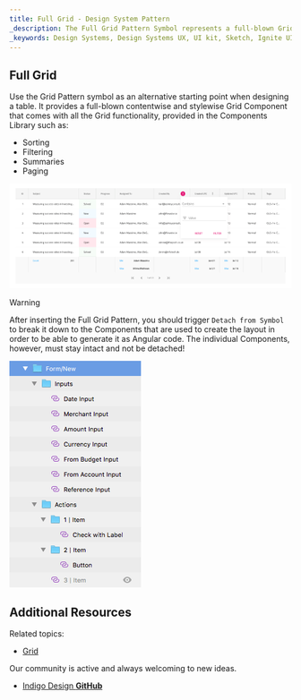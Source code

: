 ```yaml
---
title: Full Grid - Design System Pattern
_description: The Full Grid Pattern Symbol represents a full-blown Grid Component. 
_keywords: Design Systems, Design Systems UX, UI kit, Sketch, Ignite UI for Angular, Sketch to Angular, Angular, Angular Design System, Export code from Sketch, Design Kits for Angular, Sketch HTML, Sketch to HTML, Sketch UI kits
---
```


## Full Grid

Use the Grid Pattern symbol as an alternative starting point when designing a table. It provides a full-blown contentwise and stylewise Grid Component that comes with all the Grid functionality, provided in the Components Library such as:

- Sorting
- Filtering
- Summaries
- Paging

<img src="../images/grids_demo.png" srcset="../images/grids_demo@2x.png 2x" />

> [!WARNING]
> After inserting the Full Grid Pattern, you should trigger `Detach from Symbol` to break it down to the Components that are used to create the layout in order to be able to generate it as Angular code. The individual Components, however, must stay intact and not be detached!

<img src="../images/form_detach.png" />

## Additional Resources

Related topics:

- [Grid](../components/grid.md)

Our community is active and always welcoming to new ideas.

- [Indigo Design **GitHub**](https://github.com/IgniteUI/design-system-docfx)
